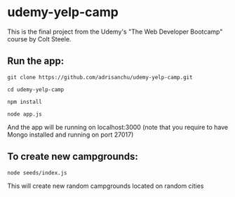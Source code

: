 # udemy-yelp-camp

This is the final project from the Udemy's "The Web Developer Bootcamp" course by Colt Steele.

## Run the app:

`git clone https://github.com/adrisanchu/udemy-yelp-camp.git`

`cd udemy-yelp-camp`

`npm install`

`node app.js`

And the app will be running on localhost:3000
(note that you require to have Mongo installed and running on port 27017)

## To create new campgrounds:

`node seeds/index.js`

This will create new random campgrounds located on random cities
